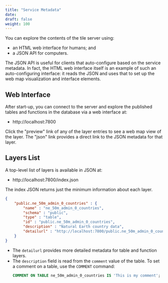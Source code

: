 ```yaml
---
title: "Service Metadata"
date:
draft: false
weight: 100
---
```


You can explore the contents of the tile server using:

* an HTML web interface for humans; and
* a JSON API for computers.

The JSON API is useful for clients that auto-configure based on the service metadata. In fact, the HTML web interface itself is an example of such an auto-configuring interface: it reads the JSON and uses that to set up the web map visualization and interface elements.

## Web Interface

After start-up, you can connect to the server and explore the published tables and functions in the database via a web interface at:

* http://localhost:7800

Click the "preview" link of any of the layer entries to see a web map view of the layer. The "json" link provides a direct link to the JSON metadata for that layer.

## Layers List

A top-level list of layers is available in JSON at:

* http://localhost:7800/index.json

The index JSON returns just the minimum information about each layer.
```json
{
    "public.ne_50m_admin_0_countries" : {
        "name" : "ne_50m_admin_0_countries",
        "schema" : "public",
        "type" : "table",
        "id" : "public.ne_50m_admin_0_countries",
        "description" : "Natural Earth country data",
        "detailurl" : "http://localhost:7800/public.ne_50m_admin_0_countries.json"
    }
}
```

* The `detailurl` provides more detailed metadata for table and function layers.
* The `description` field is read from the `comment` value of the table. To set a comment on a table, use the `COMMENT` command:
    ```sql
    COMMENT ON TABLE ne_50m_admin_0_countries IS 'This is my comment';
    ```

